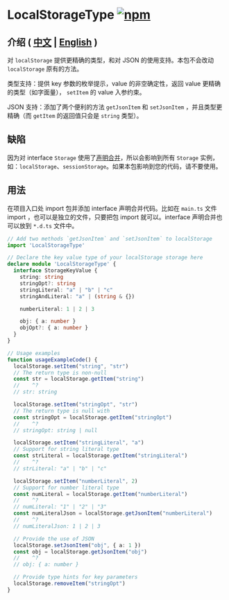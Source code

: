 # LocalStorageType  [![npm](https://img.shields.io/npm/v/localstoragetype.svg)](https://www.npmjs.com/package/localstoragetype)
## 介绍 ( [中文](./README.zh-CN.md) | [English](./README.md) )
对 `localStorage` 提供更精确的类型，和对 JSON 的使用支持。本包不会改动 `localStorage` 原有的方法。

类型支持：提供 key 参数的枚举提示，value 的非空确定性，返回 value 更精确的类型（如字面量）， `setItem` 的 value 入参约束。

JSON 支持：添加了两个便利的方法 `getJsonItem` 和 `setJsonItem` ，并且类型更精确（而 `getItem` 的返回值只会是 `string` 类型）。

## 缺陷
因为对 interface `Storage` 使用了[声明合并](https://www.typescriptlang.org/docs/handbook/declaration-merging.html)，所以会影响到所有 `Storage` 实例，如：`localStorage`、`sessionStorage`。如果本包影响到您的代码，请不要使用。

## 用法
在项目入口处 import 包并添加 interface 声明合并代码。比如在 `main.ts` 文件 import ，也可以是独立的文件，只要把包 import 就可以。interface 声明合并也可以放到 `*.d.ts` 文件中。

[使用示例，转到
TS playground()
查看类型效果。]: #

``` ts
// Add two methods `getJsonItem` and `setJsonItem` to localStorage
import 'LocalStorageType'

// Declare the key value type of your localStorage storage here
declare module 'LocalStorageType' {
  interface StorageKeyValue {
    string: string
    stringOpt?: string
    stringLiteral: "a" | "b" | "c"
    stringAndLiteral: "a" | (string & {})

    numberLiteral: 1 | 2 | 3

    obj: { a: number }
    objOpt?: { a: number }
  }
}

// Usage examples
function usageExampleCode() {
  localStorage.setItem("string", "str")
  // The return type is non-null
  const str = localStorage.getItem("string")
  //    ^?
  // str: string

  localStorage.setItem("stringOpt", "str")
  // The return type is null with
  const stringOpt = localStorage.getItem("stringOpt")
  //    ^?
  // stringOpt: string | null

  localStorage.setItem("stringLiteral", "a")
  // Support for string literal type
  const strLiteral = localStorage.getItem("stringLiteral")
  //    ^?
  // strLiteral: "a" | "b" | "c"

  localStorage.setItem("numberLiteral", 2)
  // Support for number literal type
  const numLiteral = localStorage.getItem("numberLiteral")
  //    ^?
  // numLiteral: "1" | "2" | "3"
  const numLiteralJson = localStorage.getJsonItem("numberLiteral")
  //    ^?
  // numLiteralJson: 1 | 2 | 3

  // Provide the use of JSON
  localStorage.setJsonItem("obj", { a: 1 })
  const obj = localStorage.getJsonItem("obj")
  //    ^?
  // obj: { a: number }

  // Provide type hints for key parameters
  localStorage.removeItem("stringOpt")
}
```
